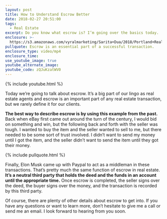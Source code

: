 ```yaml
---
layout: post
title: How to Understand Escrow Better
date: 2018-02-27 20:51:00
tags:
  - Real Estate
excerpt: Do you know what escrow is? I’m going over the basics today.
enclosure: >-
  https://s3.amazonaws.com/vyralmarketing/Sarita+Dua/2018/Portland+Real+Estate+Agent-+Understanding+Escrow.mp4
pullquote: Escrow is an essential part of a successful transaction.
enclosure_type: video/mp4
enclosure_time:
use_youtube_image: true
youtube_alternate_image:
youtube_code: zQJuKzatWV0
---
```


{% include youtube.html %}

Today we’re going to talk about escrow. It’s a big part of our lingo as real estate agents and escrow is an important part of any real estate transaction, but we rarely define it for our clients.

**The best way to describe escrow is by using this example from the past.** Back when eBay first came out around the turn of the century, I would bid on something and win, but the following back and forth with the seller was tough. I wanted to buy the item and the seller wanted to sell to me, but there needed to be some sort of trust involved. I didn’t want to send my money until I got the item, and the seller didn’t want to send the item until they got their money.

{% include pullquote.html %}

Finally, Elon Musk came up with Paypal to act as a middleman in these transactions. That’s pretty much the same function of escrow in real estate. **It’s a neutral third party that holds the deed and the funds in an account until the appropriate time.** Once escrow is completed, the seller signs over the deed, the buyer signs over the money, and the transaction is recorded by this third party.

Of course, there are plenty of other details about escrow to get into. If you have any questions or want to learn more, don’t hesitate to give me a call or send me an email. I look forward to hearing from you soon.